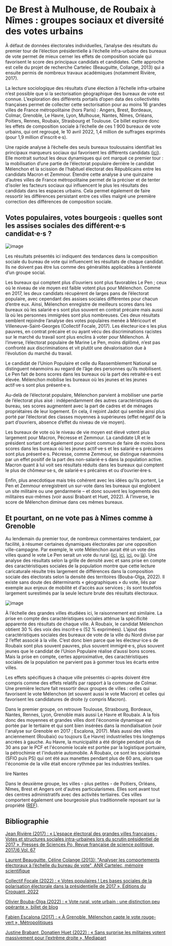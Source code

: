 # De Brest à Mulhouse, de Roubaix à Nîmes : groupes sociaux et diversité des votes urbains

À défaut de données électorales individuelles, l’analyse des résultats du premier tour de l’élection présidentielle à l’échelle infra-urbaine des bureaux de vote permet de mieux cerner les effets de composition sociale qui favorisent le score des principaux candidats et candidates. Cette approche est celle du projet de recherche Cartelec (Beauguitte, Collange, 2013) qui a ensuite permis de nombreux travaux académiques (notamment Rivière, 2017).

La lecture sociologique des résultats d’une élection à l’échelle infra-urbaine n’est possible que si la sectorisation géographique des bureaux de vote est connue. L’exploration des différents portails d’open data des collectivités françaises permet de collecter cette sectorisation pour au moins 16 grandes villes de France métropolitaine (hors Paris) : Angers, Brest, Bordeaux, Colmar, Grenoble, Le Havre, Lyon, Mulhouse, Nantes, Nîmes, Orléans, Poitiers, Rennes, Roubaix, Strasbourg et Toulouse. Ce billet explore donc les effets de composition sociale à l’échelle de ces 1 900 bureaux de vote urbains, qui ont regroupé, le 10 avril 2022, 1,4 million de suffrages exprimés (pour 1,9 million d’inscrit·e·s).

Une rapide analyse à l’échelle des seuls bureaux toulousains identifiait les principaux marqueurs sociaux qui favorisent les différents candidats ([ici](https://github.com/RL31/presidentielle22/blob/master/README.md)). Elle montrait surtout les deux dynamiques qui ont marqué ce premier tour : la mobilisation d’une partie de l’électorat populaire derrière le candidat Mélenchon et la scission de l’habituel électorat des Républicains entre les candidats Macron et Zemmour. Étendre cette analyse à une quinzaine d’autres villes de France métropolitaine permet de la préciser et de tenter d’isoler les facteurs sociaux qui influencent le plus les résultats des candidats dans les espaces urbains. Cela permet également de faire ressortir les différences persistant entre ces villes malgré une première correction des différences de composition sociale.

## Votes populaires, votes bourgeois : quelles sont les assises sociales des différent·e·s candidat·e·s ?

![image](https://user-images.githubusercontent.com/30465109/165178685-13ecd334-0697-4698-be15-99fab8cae1b5.png)

Les résultats présentés ici indiquent des tendances dans la composition sociale du bureau de vote qui influencent les résultats de chaque candidat. Ils ne doivent pas être lus comme des généralités applicables à l’entièreté d’un groupe social.

Les bureaux qui comptent plus d’ouvriers sont plus favorables Le Pen ; ceux où le niveau de vie moyen est faible votent plus pour Mélenchon. Comme en 2017, les deux candidats récupèrent de larges pans de l’électorat populaire, avec cependant des assises sociales différentes pour chacun d’entre eux. Ainsi, Mélenchon enregistre de meilleurs scores dans les bureaux où les salarié·e·s sont plus souvent en contrat précaire mais aussi là où les personnes immigrées sont plus nombreuses. Ces deux résultats semblent rejoindre l’analyse des votes populaires menée à Méricourt et Villeneuve-Saint-Georges (Collectif Focale, 2017). Les électeur·ice·s les plus pauvres, en contrat précaire et ou ayant vécu des discriminations racistes sur le marché du travail sont plus enclins à voter pour Mélenchon. À l’inverse, l’électorat populaire de Marine Le Pen, moins diplômé, n’est pas confronté aux discriminations et vit plutôt une dévalorisation due à l’évolution du marché du travail.

Le candidat de l’Union Populaire et celle du Rassemblement National se distinguent néanmoins au regard de l’âge des personnes qu’ils mobilisent. Le Pen fait de bons scores dans les bureaux où la part des retraité·e·s est élevée. Mélenchon mobilise les bureaux où les jeunes et les jeunes actif·ve·s sont plus présent·e·s. 

Au-delà de l’électorat populaire, Mélenchon parvient à mobiliser une partie de l’électorat plus aisé : indépendamment des autres caractéristiques du bureau, ses scores augmentent avec la part de cadres et de ménages propriétaires de leur logement. En cela, il rejoint Jadot qui semble ainsi plus porté par l’électorat des classes moyennes à supérieures (effet négatif de la part d’ouvriers, absence d’effet du niveau de vie moyen).

Les bureaux de vote où le niveau de vie moyen est élevé votent plus largement pour Macron, Pécresse et Zemmour. La candidate LR et le président sortant ont également pour point commun de faire de moins bons scores dans les bureaux où les jeunes actif·ve·s et les salarié·e·s précaires sont plus présent·e·s. Pécresse, comme Zemmour, se distingue néanmoins par un effet positif de la part des non-salarié·e·s dans la population active. Macron quant à lui voit ses résultats réduits dans les bureaux qui comptent le plus de chômeur·se·s, de salarié·e·s précaires et ou d’ouvrier·ère·s.

Enfin, plus anecdotique mais très cohérent avec les idées qu’ils portent, Le Pen et Zemmour enregistrent un sur-vote dans les bureaux qui englobent un site militaire ou une gendarmerie – et donc souvent les logements des militaires eux-mêmes (voir aussi Brabant et Huet, 2022). À l’inverse, le score de Mélenchon diminue dans ces mêmes bureaux.

## Et pourtant, on ne vote pas à Nîmes comme à Grenoble

Au lendemain du premier tour, de nombreux commentaires tendaient, par facilité, à résumer certaines dynamiques électorales par une opposition ville-campagne. Par exemple, le vote Mélenchon aurait été un vote des villes quand le vote Le Pen serait un vote du rural ([ici](https://www.sudouest.fr/elections/presidentielle/presidentielle-les-jeunes-et-les-grandes-villes-ont-vote-massivement-jean-luc-melenchon-10620607.php), [ici](https://www.ledauphine.com/elections/2022/04/11/melenchon-candidat-des-villes-macron-des-retraites-qui-a-vote-pour-qui-au-premier-tour), [ici](https://www.huffingtonpost.fr/entry/resultats-presidentielle-les-villes-que-macron-le-pen-et-melenchon-ont-gagne-depuis-2017_fr_6253bfd8e4b0e97a35136ba6), ou [là](https://www.francetvinfo.fr/elections/presidentielle/presidentielle-2022-visualisez-le-vote-des-villes-et-le-vote-des-campagnes-dans-nos-cartes_5101549.html#xtor=CS2-765-%5Bautres%5D-)). Une analyse des résultats selon la grille de densité avec et sans prise en compte des caractéristiques sociales de la population montre que cette lecture caricaturale résulte très largement de différences dans la composition sociale des électorats selon la densité des territoires (Bouba-Olga, 2022). Il existe sans doute des déterminants « géographiques » du vote, liés par exemple aux enjeux de mobilité et d’accès aux services ; ils sont toutefois largement surestimés par la seule lecture brute des résultats électoraux.

![image](https://user-images.githubusercontent.com/30465109/165179389-5ef04fbc-f8b7-413a-8228-ad9067c2bc5a.png)

À l’échelle des grandes villes étudiées ici, le raisonnement est similaire. La prise en compte des caractéristiques sociales atténue la spécificité apparente des résultats de chaque ville. À Roubaix, le candidat Mélenchon obtient 30 % des voix des inscrit·e·s (52 % exprimées). L’ajout des caractéristiques sociales des bureaux de vote de la ville du Nord divise par 2 l’effet associé à la ville. C’est donc bien parce que les électeur·ice·s de Roubaix sont plus souvent pauvres, plus souvent immigré·e·s, plus souvent jeunes que le candidat de l’Union Populaire réalise d’aussi bons scores. Mais la prise en compte, certes approximative, des caractéristiques sociales de la population ne parvient pas à gommer tous les écarts entre villes.

Les effets spécifiques à chaque ville présentés ci-après doivent être compris comme des effets relatifs par rapport à la commune de Colmar. Une première lecture fait ressortir deux groupes de villes : celles qui favorisent le vote Mélenchon (et souvent aussi le vote Macron) et celles qui favorisent les candidatures de droite (y compris Macron).

Dans le premier groupe, on retrouve Toulouse, Strasbourg, Bordeaux, Nantes, Rennes, Lyon, Grenoble mais aussi Le Havre et Roubaix. A la fois donc des moyennes et grandes villes dont l'économie dynamique est portée par le tertiaire et qui sont bien insérées dans la mondialisation (voir l'analyse sur Grenoble en 2017 ; Escalona, 2017). Mais aussi des villes anciennement (Roubaix) ou toujours (Le Havre) industrielles très longtemps ancrées à gauche. Au Havre, la municipalité a été dirigée pendant plus de 30 ans par le PCF et l'économie locale est portée par la logistique portuaire, la pétrochimie et l'industrie automobile. A Roubaix, ce sont les socialistes (SFIO puis PS) qui ont été aux manettes pendant plus de 60 ans, alors que l'économie de la ville était encore rythmée par les industries textiles.

lire Nantes

Dans le deuxième groupe,  les villes - plus petites - de Poitiers, Orléans, Nîmes, Brest et Angers ont d'autres particularismes. Elles sont avant tout des centres administratifs avec des activités tertiaires. Ces villes comportent également une bourgeoisie plus traditionnelle reposant sur la propriété ([REF](lien)).

## Bibliographie 

[Jean Rivière (2017) : « L’espace électoral des grandes villes françaises ; Votes et structures sociales intra-urbaines lors du scrutin présidentiel de 2017 », Presses de Sciences Po, Revue française de science politique,  2017/6 Vol. 67](https://www.cairn.info/revue-francaise-de-science-politique-2017-6-page-1041.htm)

[Laurent Beauguitte, Céline Colange (2013): "Analyser les comportements électoraux à l’échelle du bureau de vote", ANR Cartelec, mémoire scientifique](https://halshs.archives-ouvertes.fr/halshs-00839899)

[Collectif Focale (2022) : « Votes populaires ! Les bases sociales de la polarisation électorale dans la présidentielle de 2017 », Éditions du Croquant, 2022](https://editions-croquant.org/actualite-politique-et-sociale/795-votes-populaires-les-bases-sociales-de-la-polarisation-electorale-dans-la-presidentielle-de-2017.html)

[Olivier Bouba-Olga (2022) : « Vote rural, vote urbain : une distinction peu opérante », billet de blog](https://blogs.univ-poitiers.fr/o-bouba-olga/2022/04/19/vote-rural-vote-urbain-une-distinction-peu-operante/?utm_campaign=shareaholic&utm_medium=twitter&utm_source=socialnetwork)

[Fabien Escalona (2017) : « À Grenoble, Mélenchon capte le vote rouge-vert », Métropolitiques](https://metropolitiques.eu/A-Grenoble-Melenchon-capte-le-vote-rouge-vert.html)

[Justine Brabant, Donatien Huet (2022) : « Sans surprise les militaires votent massivement pour l’extrême droite », Mediapart](https://www.mediapart.fr/journal/france/160422/sans-surprise-les-militaires-votent-massivement-pour-l-extreme-droite)
